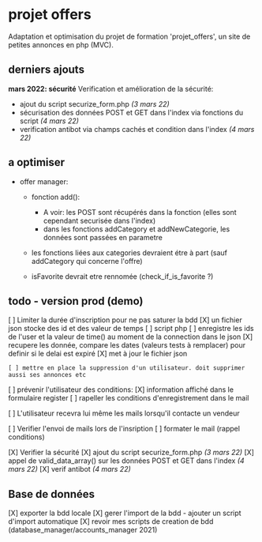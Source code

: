 # projet offers
Adaptation et optimisation du projet de formation 'projet_offers', un site de petites annonces en php (MVC).  

## derniers ajouts
**mars 2022: sécurité**
Verification et amélioration de la sécurité:
- ajout du script securize_form.php   *(3 mars 22)*
- sécurisation des données POST et GET dans l'index via fonctions du script   *(4 mars 22)*
- verification antibot via champs cachés et condition dans l'index   *(4 mars 22)*


## a optimiser
- offer manager:
    - fonction add(): 
        - A voir: les POST sont récupérés dans la fonction (elles sont cependant securisée dans l'index)
        - dans les fonctions addCategory et addNewCategorie, les données sont passées en parametre

    - les fonctions liées aux categories devraient étre à part (sauf addCategory qui concerne l'offre)

    - isFavorite devrait etre rennomée (check_if_is_favorite ?)

## todo - version prod (demo)
[ ] Limiter la durée d'inscription pour ne pas saturer la bdd
    [X] un fichier json stocke des id et des valeur de temps
    [ ] script php
        [ ] enregistre les ids de l'user et la valeur de time() au moment de la connection dans le json
        [X] recupere les donnée, compare les dates (valeurs tests à remplacer) pour definir si le delai est expiré
        [X] met à jour le fichier json
        
    [ ] mettre en place la suppression d'un utilisateur. doit supprimer aussi ses annonces etc


[ ] prévenir l'utilisateur des conditions:
    [X] information affiché dans le formulaire register
    [ ] rapeller les conditions d'enregistrement dans le mail


[ ] L'utilisateur recevra lui même les mails lorsqu'il contacte un vendeur               


[ ] Verifier l'envoi de mails lors de l'insription
    [ ] formater le mail (rappel conditions)


[X] Verifier la sécurité
    [X] ajout du script securize_form.php   *(3 mars 22)*
    [X] appel de valid_data_array() sur les données POST et GET dans l'index    *(4 mars 22)*
    [X] verif antibot   *(4 mars 22)*
        
## Base de données
[X] exporter la bdd locale
[X] gerer l'import de la bdd
    - ajouter un script d'import automatique
        [X] revoir mes scripts de creation de bdd (database_manager/accounts_manager 2021)